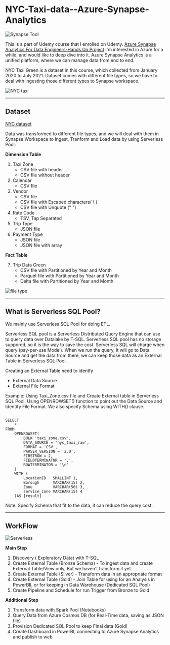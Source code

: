 # NYC-Taxi-data--Azure-Synapse-Analytics

![Synapse Tool](https://user-images.githubusercontent.com/63108802/191794330-2383b89c-771e-4f3b-952f-7233a81c8124.PNG)

This is a part of Udemy course that I enrolled on Udemy. [Azure Synapse Analytics For Data Engineers-Hands On Project](https://www.udemy.com/course/azure-synapse-analytics-for-data-engineers) I'm interested in Azure for a while, and would like to deep dive into it. Azure Synapse Analytics is a unified platform, where we can manage data from end to end.

NYC Taxi Green is a dataset in this course, which collected from January 2020 to July 2021. Dataset comes with different file types, so we have to deal with ingesting those different types to Synapse workspace. 

![NYC taxi](https://user-images.githubusercontent.com/63108802/191794215-6b12b1c1-2d9d-4e62-b86e-36e3d446dd78.PNG)

---------------------------------------
## **Dataset**
 
[NYC dataset](https://drive.google.com/file/d/1Bx17np6cYdB7fZDR64aKgyHSfcKyhNVC/view?usp=sharing) 

Data was transformed to different file types, and we will deal with them in Synapse Workspace to Ingest, Tranform and Load data by using Serverless Pool:

**Dimension Table**
1. Taxi  Zone 
    - CSV file with header 
    - CSV file without header
2. Calendar
    - CSV file
3. Vendor
    - CSV file
    - CSV file with Escaped characters( \ )
    - CSV file with Unquote (" ") 
4. Rate Code
    - TSV, Tap Separated
5. Trip Type
    - JSON file 
6. Payment Type
    - JSON file 
    - JSON file with array 


**Fact Table**

7. Trip Data Green 
    - CSV file with Partitioned by Year and Month 
    - Parquet file with Partitioned by Year and Month 
    - Delta file with Partitioned by Year and Month 

![file type](https://user-images.githubusercontent.com/63108802/191794474-f733eb4c-2ac1-4e49-94b3-cf605c4f1e4c.PNG)

-----
## What is Serverless SQL Pool? 
We mainly use Serverless SQL Pool for doing ETL. 

Serverless SQL pool is a Serverless Distributed Query Engine that can use to query data over Datalake by T-SQL. Serverless SQL pool has no storage suppored, so it is the way to save the cost. Serverless SQL will charge when query (pay-per-use Model). When we run the query, It will go to Data Source and get the data from there, we can keep those data as an External Table in Serverless SQL Pool. 

Creating an External Table need to identfy 
   - External Data Source 
   - External File Format 
 
 Example: Using Taxi_Zone.csv file and Create External table in Serverless SQL Pool. 
 Using OPENROWSET() function to point out the Data Source and Identify File Format. We also specify Schema using WITH() clause. 
 
````

SELECT
    *
FROM
    OPENROWSET(
        BULK 'taxi_zone.csv',
        DATA_SOURCE = 'nyc_taxi_raw',
        FORMAT = 'CSV',
        PARSER_VERSION = '2.0',
        FIRSTROW = 2,
        FIELDTERMINATOR = ',',
        ROWTERMINATOR = '\n'
    ) 
    WITH (
        LocationID   SMALLINT 1, 
        Borough      VARCHAR(15) 2, 
        Zone         VARCHAR(50) 3,
        service_zone VARCHAR(15) 4
    )AS [result]

````
Note: Specify Schema that fit to the data, it can reduce the query cost. 

----------------------------
## WorkFlow

![Serverless](https://user-images.githubusercontent.com/63108802/191794945-a1579a91-d86c-499e-abda-0d0ec53e53e7.PNG)

**Main Step**
1. Discovery ( Exploratory Data) with T-SQL 
2. Create External Table (Bronze Schema) - To ingest data and create External Table/View only, But we haven't transform it yet. 
3. Create External Table (Silver) - Transform data in an appropriate format 
4. Create External Table (Gold) - Join Table for using for an Analysis in PowerBII, or for keeping in Data Warehouse (Dedicated SQL Pool)
5. Create Pipeline and Schedule for run Trigger from Bronze to Gold

**Additional Step**
1. Transform data with Spark Pool (Notebooks) 
2. Query Data from Azure Cosmos DB (for Real-Time data, saving as JSON file) 
3. Provision Dedicated SQL Pool to keep Final data (Gold) 
4. Create Dashboard in PowerBI, connecting to Azure Synapse Analytics and publish to web
